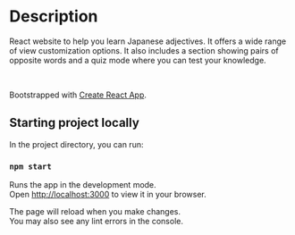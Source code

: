 # Description

React website to help you learn Japanese adjectives. It offers a wide range of view customization options. It also includes a section showing pairs of opposite words and a quiz mode where you can test your knowledge.

<br/>

Bootstrapped with [Create React App](https://github.com/facebook/create-react-app). 

## Starting project locally

In the project directory, you can run:

### `npm start`

Runs the app in the development mode.\
Open [http://localhost:3000](http://localhost:3000) to view it in your browser.

The page will reload when you make changes.\
You may also see any lint errors in the console.
